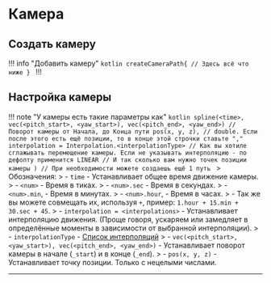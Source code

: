 # Камера

## Создать камеру

!!! info "Добавить камеру"
    ```kotlin
    createCameraPath{
        // Здесь всё что ниже
    }
    ```
!!! 

## Настройка камеры

!!! note "У камеры есть такие параметры как"
    ```kotlin
        spline(<time>,
            vec(<pitch_start>, <yaw_start>), vec(<pitch_end>, <yaw_end>) // Поворот камеры от Начала, до Конца пути
            pos(x, y, z), // double. Если после этого есть ещё позиции, то в конце этой строчки ставьте ","
            interpolation = Interpolation.<interpolationType> // Как вы хотиле сглажывать перемещение камеры. Если не указывать интерполяцию - по дефолту применится LINEAR
            // И так сколько вам нужно точек позиции камеры
        )
        // При необходимости можете создаешь ещё 1 путь
    ```
    > Обозначения:
    > - `time` - Устанавливает общее время движение камеры.
    >   - `<num>` - Время в тиках.
    >   - `<num>.sec` - Время в секундах.
    >   - `<num>.min`, - Время в минутах.
    >   - `<num>.hour`, - Время в часах.
    >   - Так же вы можете совмещать их, используя `+`, пример: `1.hour + 15.min + 30.sec + 45`.
    > - `interpolation = <interpolations>` - Устанавливает интерполяцию движения. (Проще говоря, ускаряем или замедляет в определённые моменты в    зависимости от выбранной интерполяции).
    >  - `interpolationType` - [Список интерполяций](https://raw.githubusercontent.com/HollowHorizon/HollowEngineDocs/main/docs/hollowengine-guide/Tools/interpolations)
    > - `vec(<pitch_start>, <yaw_start>), vec(<pitch_end>, <yaw_end>)` - Устанавливает поворот камеры в начале (`_start`) и в конце (`_end`).
    > - `pos(x, y, z)` - Устанавливает точку позиции. Только с нецелыми числами.

---
